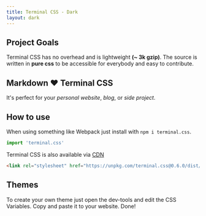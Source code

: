 ```yaml
---
title: Terminal CSS - Dark
layout: dark
---
```


## Project Goals

Terminal CSS has no overhead and is lightweight **(~ 3k gzip)**. 
The source is written in **pure css** to be accessible for everybody and easy to contribute.

## Markdown ❤️ Terminal CSS 

It's perfect for your *personal website*, *blog*, or *side project*.

## How to use

When using something like Webpack just install with `npm i terminal.css`.

```js
import 'terminal.css'
```

Terminal CSS is also available via [CDN](https://unpkg.com/terminal.css@0.6.0/dist/terminal.min.css)

```html
<link rel="stylesheet" href="https://unpkg.com/terminal.css@0.6.0/dist/terminal.min.css" /><link rel="stylesheet" href="https://unpkg.com/terminal.css@0.6.0/dist/terminal.min.css" /><link rel="stylesheet" href="https://unpkg.com/terminal.css@0.6.0/dist/terminal.min.css" />
```

## Themes

To create your own theme just open the dev-tools and edit the CSS Variables. Copy and paste it to your website. Done!